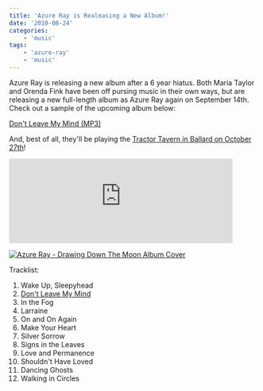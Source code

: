 ```yaml
---
title: 'Azure Ray is Realeasing a New Album!'
date: '2010-08-24'
categories:
    - 'music'
tags:
    - 'azure-ray'
    - 'music'
---
```


Azure Ray is releasing a new album after a 6 year hiatus. Both Maria Taylor and Orenda Fink have been off pursing music in their own ways, but are releasing a new full-length album as Azure Ray again on September 14th. Check out a sample of the upcoming album below:

[Don't Leave My Mind (MP3)](http://www.saddle-creek.com/sounds/AzureRay_DontLeaveMyMind.mp3)

And, best of all, they'll be playing the [Tractor Tavern in Ballard on October 27th](http://www.last.fm/event/1603437+Azure+Ray+at+The+Tractor+Tavern+on+27+October+2010)!

<iframe frameborder="0" name="saddle-creek" height="170" width="450" src="http://api.saddle-creek.com/efa/004/embed.php" marginheight="0" marginwidth="0" scrolling="no"></iframe>

[![Azure Ray - Drawing Down The Moon Album Cover](/images/posts/2010/08/AZure-Ray-Drawing-Down-The-Moon-Album-Art1.jpg 'Azure-Ray-Drawing-Down-The-Moon-Album-Art')](/images/posts/2010/08/AZure-Ray-Drawing-Down-The-Moon-Album-Art1.jpeg)

Tracklist:

1. Wake Up, Sleepyhead
2. [Don't Leave My Mind](http://www.saddle-creek.com/sounds/AzureRay_DontLeaveMyMind.mp3)
3. In the Fog
4. Larraine
5. On and On Again
6. Make Your Heart
7. Silver Sorrow
8. Signs in the Leaves
9. Love and Permanence
10. Shouldn't Have Loved
11. Dancing Ghosts
12. Walking in Circles

